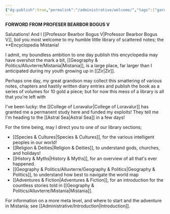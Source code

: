 ```yaml
---
{"dg-publish":true,"permalink":"/administrative/welcome/","tags":["gardenEntry"]}
---
```


**FORWORD FROM PROFESER BEARBOR BOGUS V**

Salutations! And I [[Professor Bearbor Bogus V\|Professor Bearbor Bogus V]], bid you most welcome to my humble little library of scattered notes; the **Encyclopedia Mistania!

I admit, my boundless ambition to one day publish this encyclopedia may have overshot the mark a bit, [[Geography & Politics/Alluvterre/Mistania\|Mistania]], is a large place, far larger than I anticipated during my youth growing up in [[Zir\|Zir]].

Perhaps one day, my great grandson may collect this smattering of various notes, chapters and hastily written diary entries and publish the book as a series of volumes for 10 gold a piece; but for now this mess of a library is all that you're left with

I've been lucky: the [[College of Loravalur\|College of Loravalur]] has granted me a permanent study here and funded my exploits! They tell me I'm heading to the [[Astral Sea\|Astral Sea]] in a few days!

For the time being, may I direct you to one of our library sections;

- [[Species & Cultures\|Species & Cultures]], for the various intelligent peoples in our world!
- [[Religion & Deities\|Religion & Deities]], to understand gods, churches, and holidays!
- [[History & Myths\|History & Myths]], for an overview of all that's ever happened.
- [[Geography & Politics/Alluvterre/Geography & Politics\|Geography & Politics]], to understand how best to navigate the world map 
- [[Adventures & Fiction\|Adventures & Fiction]], for an introduction for the countless stories told in [[Geography & Politics/Alluvterre/Mistania\|Mistania]].

For information on a more meta level, and where to start and the adventure in Mistania; see [[Administrative/Introduction\|Introduction]].